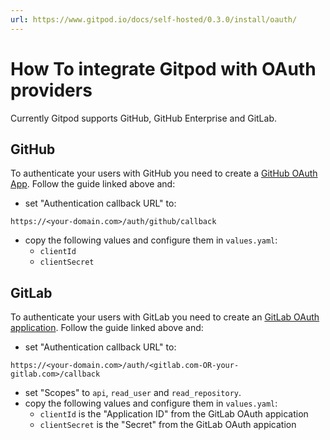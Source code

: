```yaml
---
url: https://www.gitpod.io/docs/self-hosted/0.3.0/install/oauth/
---
```


# How To integrate Gitpod with OAuth providers

Currently Gitpod supports GitHub, GitHub Enterprise and GitLab.

## GitHub
To authenticate your users with GitHub you need to create a [GitHub OAuth App](https://developer.github.com/apps/building-oauth-apps/creating-an-oauth-app/).
Follow the guide linked above and:
   - set "Authentication callback URL" to: 

       
    https://<your-domain.com>/auth/github/callback
    
 
   - copy the following values and configure them in `values.yaml`:
      - `clientId`
      - `clientSecret`

## GitLab
To authenticate your users with GitLab you need to create an [GitLab OAuth application](https://docs.gitlab.com/ee/integration/oauth_provider.html).
Follow the guide linked above and:
   - set "Authentication callback URL" to: 
   
    https://<your-domain.com>/auth/<gitlab.com-OR-your-gitlab.com>/callback

   - set "Scopes" to `api`, `read_user` and `read_repository`.
   - copy the following values and configure them in `values.yaml`:
      - `clientId` is the "Application ID" from the GitLab OAuth appication
      - `clientSecret` is the "Secret" from the GitLab OAuth appication
